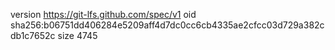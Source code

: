 version https://git-lfs.github.com/spec/v1
oid sha256:b06751dd406284e5209aff4d7dc0cc6cb4335ae2cfcc03d729a382cdb1c7652c
size 4745
